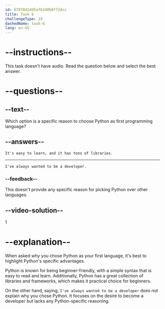 ```yaml
---
id: 6787842dd5afb340b8ff2dcc
title: Task 6
challengeType: 19
dashedName: task-6
lang: en-US
---
```


# --instructions--

This task doesn't have audio. Read the question below and select the best answer.

# --questions--

## --text--

Which option is a specific reason to choose Python as first programming language?

## --answers--

`It's easy to learn, and it has tons of libraries.`

---

`I've always wanted to be a developer.`

### --feedback--

This doesn't provide any specific reason for picking Python over other languages.

## --video-solution--

1

# --explanation--

When asked why you chose Python as your first language, it's best to highlight Python's specific advantages.

Python is known for being beginner-friendly, with a simple syntax that is easy to read and learn. Additionally, Python has a great collection of libraries and frameworks, which makes it practical choice for beginners.

On the other hand, saying, `I've always wanted to be a developer` does not explain why you chose Python. It focuses on the desire to become a developer but lacks any Python-specific reasoning.

